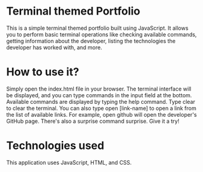 # Terminal themed Portfolio

This is a simple terminal themed portfolio built using JavaScript. It allows you to perform basic terminal operations like checking available commands, getting information about the developer, listing the technologies the developer has worked with, and more.

# How to use it?

Simply open the index.html file in your browser.
The terminal interface will be displayed, and you can type commands in the input field at the bottom.
Available commands are displayed by typing the help command.
Type clear to clear the terminal.
You can also type open [link-name] to open a link from the list of available links. For example, open github will open the developer's GitHub page.
There's also a surprise command surprise. Give it a try!

# Technologies used

This application uses JavaScript, HTML, and CSS.
